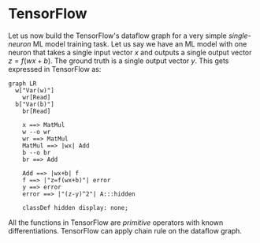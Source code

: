 # TensorFlow

Let us now build the TensorFlow's dataflow graph for a very simple
*single-neuron* ML model training task. Let us say we have an ML model with one
neuron that takes a single input vector $x$ and outputs a single output vector
$z=f(wx+b)$.  The ground truth is a single output vector $y$. This gets
expressed in TensorFlow as:

```mermaid
graph LR
  w["Var(w)"]
	wr[Read]
  b["Var(b)"]
	br[Read]

	x ==> MatMul
	w --o wr
	wr ==> MatMul
	MatMul ==> |wx| Add
	b --o br
	br ==> Add

	Add ==> |wx+b| f
	f ==> |"z=f(wx+b)"| error
	y ==> error
	error ==> |"(z-y)^2"| A:::hidden

	classDef hidden display: none;
```

All the functions in TensorFlow are *primitive* operators with known
differentiations. TensorFlow can apply chain rule on the dataflow graph.
